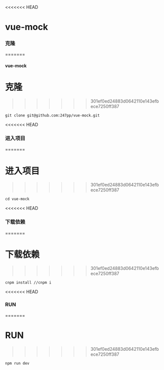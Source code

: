 <<<<<<< HEAD
# vue-mock

### 克隆
=======
#### vue-mock

# 克隆
>>>>>>> 301ef0ed24883d0642110e143efbece7250ff387
```
git clone git@github.com:247pp/vue-mock.git
```

<<<<<<< HEAD
### 进入项目
=======
# 进入项目
>>>>>>> 301ef0ed24883d0642110e143efbece7250ff387
```
cd vue-mock
```

<<<<<<< HEAD
### 下载依赖
=======
# 下载依赖
>>>>>>> 301ef0ed24883d0642110e143efbece7250ff387
```
cnpm install //cnpm i
```

<<<<<<< HEAD
### RUN
=======
# RUN
>>>>>>> 301ef0ed24883d0642110e143efbece7250ff387
```
npm run dev
```